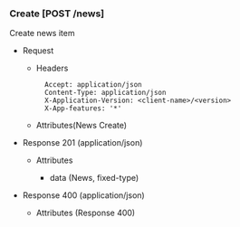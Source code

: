 ### Create [POST /news]

Create news item

+ Request
    + Headers

            Accept: application/json
            Content-Type: application/json
            X-Application-Version: <client-name>/<version>
            X-App-features: '*'
          
    + Attributes(News Create)

+ Response 201 (application/json)

    + Attributes
        
        + data (News, fixed-type)
    
+ Response 400 (application/json)
              
    + Attributes (Response 400)

<!-- include(../error_responses.md) -->

